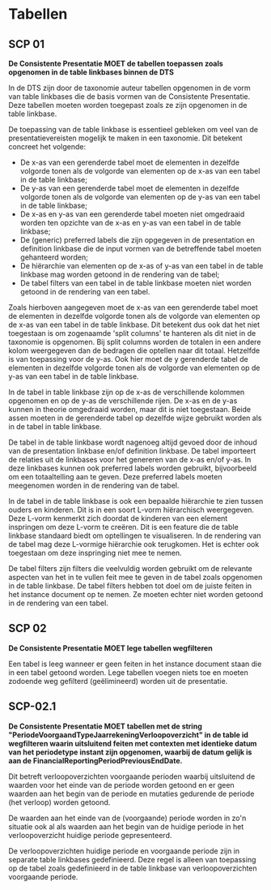 # Tabellen

## SCP 01

**De Consistente Presentatie MOET de tabellen toepassen zoals opgenomen in de table linkbases binnen de DTS**

In de DTS zijn door de taxonomie auteur tabellen opgenomen in de vorm van table linkbases die de basis vormen van de Consistente Presentatie. Deze tabellen moeten worden toegepast zoals ze zijn opgenomen in de table linkbase.

De toepassing van de table linkbase is essentieel gebleken om veel van de presentatievereisten mogelijk te maken in een taxonomie. Dit betekent concreet het volgende:

- De x-as van een gerenderde tabel moet de elementen in dezelfde volgorde tonen als de volgorde van elementen op de x-as van een tabel in de table linkbase;
- De y-as van een gerenderde tabel moet de elementen in dezelfde volgorde tonen als de volgorde van elementen op de y-as van een tabel in de table linkbase;
- De x-as en y-as van een gerenderde tabel moeten niet omgedraaid worden ten opzichte van de x-as en y-as van een tabel in de table linkbase;
- De (generic) preferred labels die zijn opgegeven in de presentation en definition linkbase die de input vormen van de betreffende tabel moeten gehanteerd worden;
- De hiërarchie van elementen op de x-as of y-as van een tabel in de table linkbase mag worden getoond in de rendering van de tabel;
- De tabel filters van een tabel in de table linkbase moeten niet worden getoond in de rendering van een tabel.

Zoals hierboven aangegeven moet de x-as van een gerenderde tabel moet de elementen in dezelfde volgorde tonen als de volgorde van elementen op de x-as van een tabel in de table linkbase. Dit betekent dus ook dat het niet toegestaan is om zogenaamde 'split columns' te hanteren als dit niet in de taxonomie is opgenomen. Bij split columns worden de totalen in een andere kolom weergegeven dan de bedragen die optellen naar dit totaal. Hetzelfde is van toepassing voor de y-as. Ook hier moet de y gerenderde tabel de elementen in dezelfde volgorde tonen als de volgorde van elementen op de y-as van een tabel in de table linkbase.

In de tabel in table linkbase zijn op de x-as de verschillende kolommen opgenomen en op de y-as de verschillende rijen. De x-as en de y-as kunnen in theorie omgedraaid worden, maar dit is niet toegestaan. Beide assen moeten in de gerenderde tabel op dezelfde wijze gebruikt worden als in de tabel in table linkbase.

De tabel in de table linkbase wordt nagenoeg altijd gevoed door de inhoud van de presentation linkbase en/of definition linkbase. De tabel importeert de relaties uit de linkbases voor het genereren van de x-as en/of y-as. In deze linkbases kunnen ook preferred labels worden gebruikt, bijvoorbeeld om een totaaltelling aan te geven. Deze preferred labels moeten meegenomen worden in de rendering van de tabel.

In de tabel in de table linkbase is ook een bepaalde hiërarchie te zien tussen ouders en kinderen. Dit is in een soort L-vorm hiërarchisch weergegeven. Deze L-vorm kenmerkt zich doordat de kinderen van een element inspringen om deze L-vorm te creëren. Dit is een feature die de table linkbase standaard biedt om optellingen te visualiseren. In de rendering van de tabel mag deze L-vormige hiërarchie ook terugkomen. Het is echter ook toegestaan om deze inspringing niet mee te nemen.

De tabel filters zijn filters die veelvuldig worden gebruikt om de relevante aspecten van het in te vullen feit mee te geven in de tabel zoals opgenomen in de table linkbase. De tabel filters hebben tot doel om de juiste feiten in het instance document op te nemen. Ze moeten echter niet worden getoond in de rendering van een tabel.

## SCP 02
**De Consistente Presentatie MOET lege tabellen wegfilteren**

Een tabel is leeg wanneer er geen feiten in het instance document staan die in een tabel getoond worden. Lege tabellen voegen niets toe en moeten zodoende weg gefilterd (geëlimineerd) worden uit de presentatie.

## SCP-02.1
**De Consistente Presentatie MOET tabellen met de string &quot;PeriodeVoorgaandTypeJaarrekeningVerloopoverzicht&quot; in de table id wegfilteren waarin uitsluitend feiten met contexten met identieke datum van het periodetype instant zijn opgenomen, waarbij de datum gelijk is aan de FinancialReportingPeriodPreviousEndDate.**

Dit betreft verloopoverzichten voorgaande perioden waarbij uitsluitend de waarden voor het einde van de periode worden getoond en er geen waarden aan het begin van de periode en mutaties gedurende de periode (het verloop) worden getoond.

De waarden aan het einde van de (voorgaande) periode worden in zo'n situatie ook al als waarden aan het begin van de huidige periode in het verloopoverzicht huidige periode gepresenteerd.

De verloopoverzichten huidige periode en voorgaande periode zijn in separate table linkbases gedefinieerd. Deze regel is alleen van toepassing op de tabel zoals gedefinieerd in de table linkbase van verloopoverzichten voorgaande periode.
